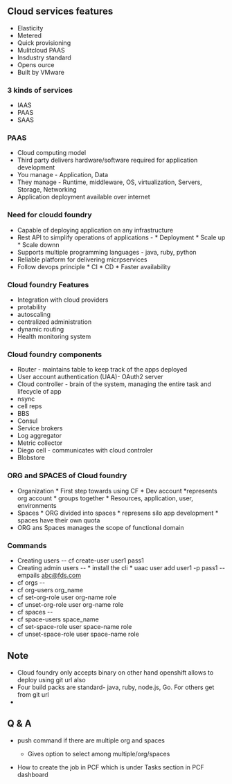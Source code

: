 ## Cloud services features
* Elasticity
* Metered
* Quick provisioning
* Mulitcloud PAAS
* Insdustry standard
* Opens ource
* Built by VMware

### 3 kinds of services 
* IAAS
* PAAS
* SAAS

### PAAS
* Cloud computing model
* Third party delivers hardware/software required for application development
* You manage - Application, Data
* They manage - Runtime, middleware, OS, virtualization, Servers, Storage, Networking
* Application deployment available over internet

### Need for cloudd foundry
* Capable of deploying application on any infrastructure
* Rest API to simplify operations of applications - 
                * Deployment
                * Scale up
                * Scale downn
* Supports multiple programming languages - java, ruby, python
* Reliable platform for delivering micrpservices
* Follow devops principle
                * CI
                * CD
                * Faster availability
### Cloud foundry Features 
 * Integration with cloud providers
 * protability
 * autoscaling
 * centralized administration        
 * dynamic routing
 * Health monitoring system

### Cloud foundry components
* Router - maintains table to keep track of the apps deployed
* User account authentication (UAA)- OAuth2 server
* Cloud controller - brain of the system, managing the entire task and lifecycle of app
* nsync
* cell reps
* BBS
* Consul
* Service brokers
* Log aggregator
* Metric collector
* Diego cell - communicates with cloud controler
* Blobstore

### ORG and SPACES of Cloud foundry
* Organization
                * First step towards using CF
                * Dev account
                *represents org account
                * groups together
                * Resources, application, user, environments
* Spaces
                * ORG divided into spaces
                * represens silo app development
                * spaces have their own quota
* ORG ans Spaces manages the scope of functional domain

### Commands
* Creating users -- cf create-user user1 pass1
* Creating admin users -- 
                * install the cli
                * uaac user add user1 -p pass1 -- empails abc@fds.com
* cf orgs  -- 
* cf org-users org_name
* cf set-org-role user org-name role
* cf unset-org-role user org-name role
* cf spaces -- 
* cf space-users space_name
* cf set-space-role user space-name role
* cf unset-space-role user space-name role
## Note

* Cloud foundry only accepts binary on other hand openshift allows to deploy using git url also
* Four build packs are standard- java, ruby, node.js, Go. For others get from git url
* 

## Q  &  A
* push command if there are multiple org and spaces 
  * Gives option to select among multiple/org/spaces

* How to create the job in PCF which is under Tasks section in PCF dashboard
